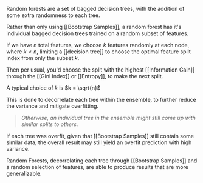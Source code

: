 Random forests are a set of bagged decision trees, with the addition of some extra randomness to each tree.

Rather than only using [[Bootstrap Samples]], a random forest has it's individual bagged decision trees trained on a random subset of features.

If we have $n$ total features, we choose $k$ features randomly at each node, where $k < n$, limiting a [[decision tree]] to choose the optimal feature split index from only the subset $k$.

Then per usual, you'd choose the split with the highest [[Information Gain]] through the [[Gini Index]] or [[Entropy]], to make the next split.

A typical choice of $k$ is $k = \sqrt{n}$

This is done to decorrelate each tree within the ensemble, to further reduce the variance and mitigate overfitting. 

> *Otherwise, an individual tree in the ensemble might still come up with similar splits to others.*

If each tree was overfit, given that [[Bootstrap Samples]] still contain some similar data, the overall result may still yield an overfit prediction with high variance. 

Random Forests, decorrelating each tree through [[Bootstrap Samples]] and a random selection of features, are able to produce results that are more generalizable.